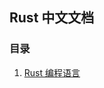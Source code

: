 ## Rust 中文文档 

### 目录

1. [Rust 编程语言](https://github.com/EmilyQiRabbit/RustChinese/blob/master/0-The-Rust-Programming-Language.md)
